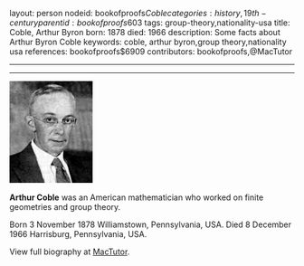 layout: person
nodeid: bookofproofs$Coble
categories: history,19th-century
parentid: bookofproofs$603
tags: group-theory,nationality-usa
title: Coble, Arthur Byron
born: 1878
died: 1966
description: Some facts about Arthur Byron Coble
keywords: coble, arthur byron,group theory,nationality usa
references: bookofproofs$6909
contributors: bookofproofs,@MacTutor

---


---

![Coble.jpg](https://github.com/bookofproofs/bookofproofs.github.io/blob/main/_sources/_assets/images/portraits/Coble.jpg?raw=true)

**Arthur Coble**  was an American mathematician who worked  on finite geometries and group theory.

Born 3 November 1878 Williamstown, Pennsylvania, USA. Died 8 December 1966 Harrisburg, Pennsylvania, USA.


View full biography at [MacTutor](https://mathshistory.st-andrews.ac.uk/Biographies/Coble/).
